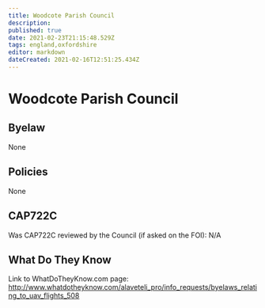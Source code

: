 ```yaml
---
title: Woodcote Parish Council
description: 
published: true
date: 2021-02-23T21:15:48.529Z
tags: england,oxfordshire
editor: markdown
dateCreated: 2021-02-16T12:51:25.434Z
---
```


# Woodcote Parish Council

## Byelaw
None

## Policies
None

## CAP722C

Was CAP722C reviewed by the Council (if asked on the FOI): N/A

## What Do They Know

Link to WhatDoTheyKnow.com page:
http://www.whatdotheyknow.com/alaveteli_pro/info_requests/byelaws_relating_to_uav_flights_508

